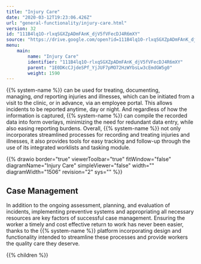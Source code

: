 ```yaml
---
title: "Injury Care"
date: "2020-03-12T19:23:06.426Z"
url: "general-functionality/injury-care.html"
version: 32
id: "111B4lq1O-rlxqSGXZpADmFAnK_djV5fVFecDJ4R6mXY"
source: "https://drive.google.com/open?id=111B4lq1O-rlxqSGXZpADmFAnK_djV5fVFecDJ4R6mXY"
menu:
    main:
        name: "Injury Care"
        identifier: "111B4lq1O-rlxqSGXZpADmFAnK_djV5fVFecDJ4R6mXY"
        parent: "1E0DKcCJjdeSPf_YjJUF7pMO72HzWYbsLw3cEmdGW5g0"
        weight: 1590
---
```











{{% system-name %}} can be used for treating, documenting, managing, *and* reporting injuries and illnesses, which can be initiated from a visit to the clinic, or in advance, via an employee portal. This allows incidents to be reported anytime, day or night. And regardless of how the information is captured, {{% system-name %}} can compile the recorded data into form overlays, minimizing the need for redundant data entry, while also easing reporting burdens. Overall, {{% system-name %}} not only incorporates streamlined processes for recording and treating injuries and illnesses, it also provides tools for easy tracking and follow-up through the use of its integrated worklists and tasking module.







{{% drawio border="true" viewerToolbar="true" fitWindow="false" diagramName="Injury Care" simpleViewer="false" width="" diagramWidth="1506" revision="2" sys="" %}}

## 

## Case Management

In addition to the ongoing assessment, planning, and evaluation of incidents, implementing preventive systems and appropriating all necessary resources are key factors of successful case management. Ensuring the worker a timely and cost effective return to work has never been easier, thanks to the {{% system-name %}} platform incorporating design and functionality intended to streamline these processes and provide workers the quality care they deserve.





{{% children %}}

